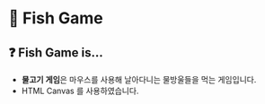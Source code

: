 # 🙌 Fish Game

## ❓ Fish Game is...  
- **물고기 게임**은 마우스를 사용해 날아다니는 물방울들을 먹는 게임입니다.  
- HTML Canvas 를 사용하였습니다. 
